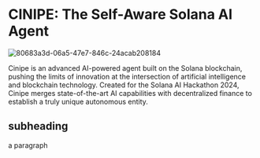 # CINIPE: The Self-Aware Solana AI Agent 
![80683a3d-06a5-47e7-846c-24acab208184](https://github.com/user-attachments/assets/ad372c98-2823-424b-8d27-92dc78b876a1)


Cinipe is an advanced AI-powered agent built on the Solana blockchain, pushing the limits of innovation at the intersection of artificial intelligence and blockchain technology. Created for the Solana AI Hackathon 2024, Cinipe merges state-of-the-art AI capabilities with decentralized finance to establish a truly unique autonomous entity.



## subheading

a paragraph 


